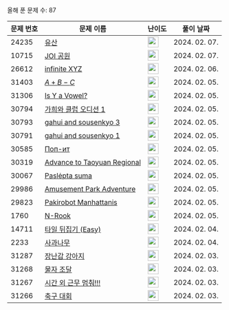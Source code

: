 올해 푼 문제 수: 87

| 문제 번호 | 문제 이름 | 난이도 | 풀이 날짜 |
| --- | --- | --- | --- |
| 24235 | [유산](https://www.acmicpc.net/problem/24235) | <img height="25px" width="25px=" src="https://static.solved.ac/tier_small/19.svg"/> | 2024. 02. 07.  |
| 10715 | [JOI 공원](https://www.acmicpc.net/problem/10715) | <img height="25px" width="25px=" src="https://static.solved.ac/tier_small/15.svg"/> | 2024. 02. 07.  |
| 26612 | [infinite XYZ](https://www.acmicpc.net/problem/26612) | <img height="25px" width="25px=" src="https://static.solved.ac/tier_small/18.svg"/> | 2024. 02. 06.  |
| 31403 | [$A + B - C$](https://www.acmicpc.net/problem/31403) | <img height="25px" width="25px=" src="https://static.solved.ac/tier_small/2.svg"/> | 2024. 02. 05.  |
| 31306 | [Is Y a Vowel?](https://www.acmicpc.net/problem/31306) | <img height="25px" width="25px=" src="https://static.solved.ac/tier_small/2.svg"/> | 2024. 02. 05.  |
| 30794 | [가희와 클럽 오디션 1](https://www.acmicpc.net/problem/30794) | <img height="25px" width="25px=" src="https://static.solved.ac/tier_small/2.svg"/> | 2024. 02. 05.  |
| 30793 | [gahui and sousenkyo 3](https://www.acmicpc.net/problem/30793) | <img height="25px" width="25px=" src="https://static.solved.ac/tier_small/2.svg"/> | 2024. 02. 05.  |
| 30791 | [gahui and sousenkyo 1](https://www.acmicpc.net/problem/30791) | <img height="25px" width="25px=" src="https://static.solved.ac/tier_small/2.svg"/> | 2024. 02. 05.  |
| 30585 | [Поп-ит](https://www.acmicpc.net/problem/30585) | <img height="25px" width="25px=" src="https://static.solved.ac/tier_small/2.svg"/> | 2024. 02. 05.  |
| 30319 | [Advance to Taoyuan Regional](https://www.acmicpc.net/problem/30319) | <img height="25px" width="25px=" src="https://static.solved.ac/tier_small/2.svg"/> | 2024. 02. 05.  |
| 30067 | [Paslėpta suma](https://www.acmicpc.net/problem/30067) | <img height="25px" width="25px=" src="https://static.solved.ac/tier_small/2.svg"/> | 2024. 02. 05.  |
| 29986 | [Amusement Park Adventure](https://www.acmicpc.net/problem/29986) | <img height="25px" width="25px=" src="https://static.solved.ac/tier_small/2.svg"/> | 2024. 02. 05.  |
| 29823 | [Pakirobot Manhattanis](https://www.acmicpc.net/problem/29823) | <img height="25px" width="25px=" src="https://static.solved.ac/tier_small/2.svg"/> | 2024. 02. 05.  |
| 1760 | [N-Rook](https://www.acmicpc.net/problem/1760) | <img height="25px" width="25px=" src="https://static.solved.ac/tier_small/18.svg"/> | 2024. 02. 05.  |
| 14711 | [타일 뒤집기 (Easy)](https://www.acmicpc.net/problem/14711) | <img height="25px" width="25px=" src="https://static.solved.ac/tier_small/12.svg"/> | 2024. 02. 04.  |
| 2233 | [사과나무](https://www.acmicpc.net/problem/2233) | <img height="25px" width="25px=" src="https://static.solved.ac/tier_small/14.svg"/> | 2024. 02. 04.  |
| 31287 | [장난감 강아지](https://www.acmicpc.net/problem/31287) | <img height="25px" width="25px=" src="https://static.solved.ac/tier_small/9.svg"/> | 2024. 02. 03.  |
| 31268 | [물자 조달](https://www.acmicpc.net/problem/31268) | <img height="25px" width="25px=" src="https://static.solved.ac/tier_small/18.svg"/> | 2024. 02. 03.  |
| 31267 | [시간 외 근무 멈춰!!!](https://www.acmicpc.net/problem/31267) | <img height="25px" width="25px=" src="https://static.solved.ac/tier_small/18.svg"/> | 2024. 02. 03.  |
| 31266 | [축구 대회](https://www.acmicpc.net/problem/31266) | <img height="25px" width="25px=" src="https://static.solved.ac/tier_small/16.svg"/> | 2024. 02. 03.  |

